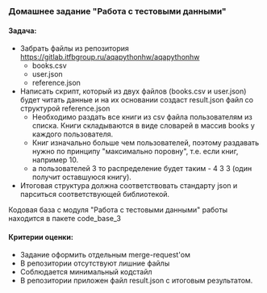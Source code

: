 ### Домашнее задание "Работа с тестовыми данными"

#### Задача:

- Забрать файлы из репозитория https://gitlab.itfbgroup.ru/aqapythonhw/aqapythonhw
  - books.csv
  - user.json
  - reference.json
- Написать скрипт, который из двух файлов (books.csv и user.json) будет читать данные и на их основании создаст result.json файл со структурой reference.json
  - Необходимо раздать все книги из csv файла пользователям из списка. Книги складываются в виде словарей в массив books у каждого пользователя.
  - Книг изначально больше чем пользователей, поэтому раздавать нужно по принципу "максимально поровну", т.е. если книг, например 10.
  - а пользователей 3 то распределение будет таким - 4 3 3 (один получит оставшуюся книгу).
- Итоговая структура должна соответствовать стандарту json и парситься соответствующей библиотекой.

Кодовая база с модуля "Работа с тестовыми данными" работы находится в пакете code_base_3

#### Критерии оценки:

- Задание оформить отдельным merge-request'ом
- В репозитории отсутствуют лишние файлы
- Соблюдается минимальный кодстайл
- В репозитории приложен файл result.json с итоговым результатом.
